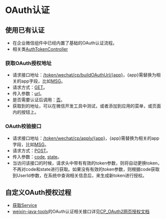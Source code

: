 # OAuth认证

## 使用已有认证

* 在企业微信组件中已经内置了基础的OAuth认证流程。
* 相关类[AuthTokenController]()

### 获取OAuth授权地址

* 请求接口地址：[/token/wechat/cp/buildOAuthUrl/{app}]()，{app}需替换为相关的app字段，比如[MSG]()。
* 请求方式：[GET]()。
* 传入参数：[url]()。
* 是否需要认证后调用：[否]()。
* 获取到的地址，可以在微信开发工具中测试，或者添加到应用的菜单，或页面内的按钮上。

### OAuth校验接口

* 请求接口地址：[/token/wechat/cp/apply/{app}]()，{app}需替换为相关的app字段，比如[MSG]()。
* 请求方式：[POST]()。
* 传入参数：[code](), [state]()。
* 当访问该接口的时候，请求头中带有有效的token参数，则将自动更换token，不再对code和state进行获取。如果没有有效的token参数，则根据code获取到UserId参数，在系统中查询相关信息后，来生成新token进行授权。

## 自定义OAuth授权过程

* [获取Service](获取Service.md)
* [weixin-java-tools](https://github.com/Wechat-Group/weixin-java-tools)的OAuth认证相关接口详见[CP_OAuth2网页授权文档](https://github.com/Wechat-Group/weixin-java-tools/wiki/CP_OAuth2%E7%BD%91%E9%A1%B5%E6%8E%88%E6%9D%83)

